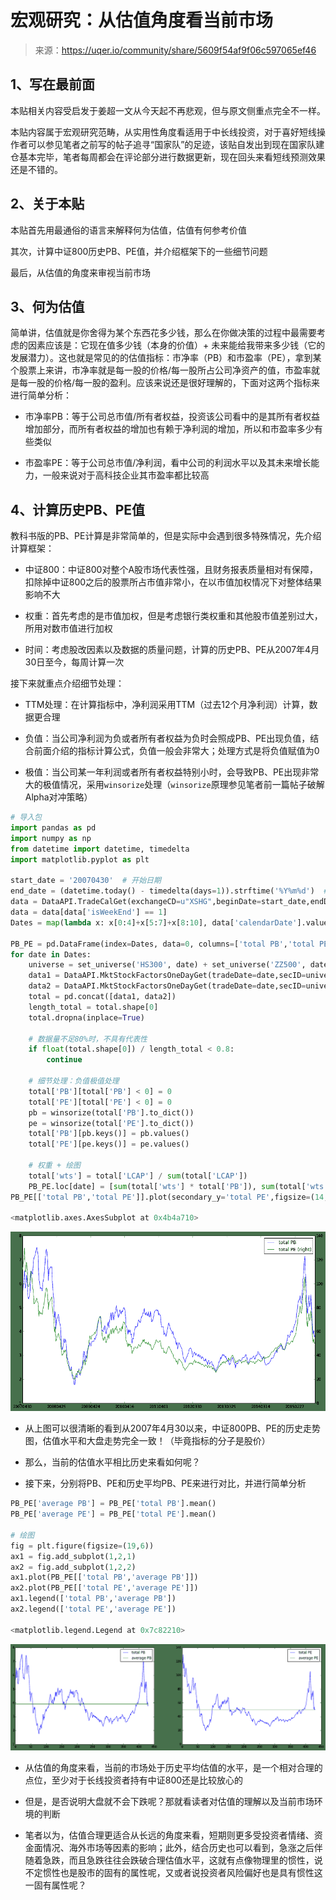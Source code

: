 

# 宏观研究：从估值角度看当前市场

> 来源：https://uqer.io/community/share/5609f54af9f06c597065ef46

## 1、写在最前面

本贴相关内容受启发于姜超一文从今天起不再悲观，但与原文侧重点完全不一样。

本贴内容属于宏观研究范畴，从实用性角度看适用于中长线投资，对于喜好短线操作者可以参见笔者之前写的帖子追寻“国家队”的足迹，该贴自发出到现在国家队建仓基本完毕，笔者每周都会在评论部分进行数据更新，现在回头来看短线预测效果还是不错的。

## 2、关于本贴

本贴首先用最通俗的语言来解释何为估值，估值有何参考价值

其次，计算中证800历史PB、PE值，并介绍框架下的一些细节问题

最后，从估值的角度来审视当前市场

## 3、何为估值

简单讲，估值就是你舍得为某个东西花多少钱，那么在你做决策的过程中最需要考虑的因素应该是：它现在值多少钱（本身的价值）+ 未来能给我带来多少钱（它的发展潜力）。这也就是常见的的估值指标：市净率（PB）和市盈率（PE），拿到某个股票上来讲，市净率就是每一股的价格/每一股所占公司净资产的值，市盈率就是每一股的价格/每一股的盈利。应该来说还是很好理解的，下面对这两个指标来进行简单分析：

+ 市净率PB：等于公司总市值/所有者权益，投资该公司看中的是其所有者权益增加部分，而所有者权益的增加也有赖于净利润的增加，所以和市盈率多少有些类似

+ 市盈率PE：等于公司总市值/净利润，看中公司的利润水平以及其未来增长能力，一般来说对于高科技企业其市盈率都比较高

## 4、计算历史PB、PE值

教科书版的PB、PE计算是非常简单的，但是实际中会遇到很多特殊情况，先介绍计算框架：

+ 中证800：中证800对整个A股市场代表性强，且财务报表质量相对有保障，扣除掉中证800之后的股票所占市值非常小，在以市值加权情况下对整体结果影响不大

+ 权重：首先考虑的是市值加权，但是考虑银行类权重和其他股市值差别过大，所用对数市值进行加权

+ 时间：考虑股改因素以及数据的质量问题，计算的历史PB、PE从2007年4月30日至今，每周计算一次

接下来就重点介绍细节处理：

+ TTM处理：在计算指标中，净利润采用TTM（过去12个月净利润）计算，数据更合理

+ 负值：当公司净利润为负或者所有者权益为负时会照成PB、PE出现负值，结合前面介绍的指标计算公式，负值一般会非常大；处理方式是将负值赋值为0

+ 极值：当公司某一年利润或者所有者权益特别小时，会导致PB、PE出现非常大的极值情况，采用`winsorize`处理（`winsorize`原理参见笔者前一篇帖子破解Alpha对冲策略）

```py
# 导入包
import pandas as pd
import numpy as np
from datetime import datetime, timedelta
import matplotlib.pyplot as plt

start_date = '20070430'  # 开始日期
end_date = (datetime.today() - timedelta(days=1)).strftime('%Y%m%d')  # 截止日期
data = DataAPI.TradeCalGet(exchangeCD=u"XSHG",beginDate=start_date,endDate=end_date,field=u"calendarDate,isWeekEnd",pandas="1")
data = data[data['isWeekEnd'] == 1]
Dates = map(lambda x: x[0:4]+x[5:7]+x[8:10], data['calendarDate'].values.tolist())

PB_PE = pd.DataFrame(index=Dates, data=0, columns=['total PB','total PE'])
for date in Dates:  
    universe = set_universe('HS300', date) + set_universe('ZZ500', date)
    data1 = DataAPI.MktStockFactorsOneDayGet(tradeDate=date,secID=universe[:400],field=['ticker','LCAP','PB','PE'],pandas="1").set_index('ticker')
    data2 = DataAPI.MktStockFactorsOneDayGet(tradeDate=date,secID=universe[400:],field=['ticker','LCAP','PB','PE'],pandas="1").set_index('ticker')
    total = pd.concat([data1, data2])
    length_total = total.shape[0]
    total.dropna(inplace=True)
    
    # 数据量不足80%时，不具有代表性
    if float(total.shape[0]) / length_total < 0.8:
        continue
    
    # 细节处理：负值极值处理
    total['PB'][total['PB'] < 0] = 0
    total['PE'][total['PE'] < 0] = 0
    pb = winsorize(total['PB'].to_dict())
    pe = winsorize(total['PE'].to_dict())
    total['PB'][pb.keys()] = pb.values()
    total['PE'][pe.keys()] = pe.values()
    
    # 权重 + 绘图
    total['wts'] = total['LCAP'] / sum(total['LCAP'])
    PB_PE.loc[date] = [sum(total['wts'] * total['PB']), sum(total['wts'] * total['PE'])] 
PB_PE[['total PB','total PE']].plot(secondary_y='total PE',figsize=(14,8))

<matplotlib.axes.AxesSubplot at 0x4b4a710>
```

![](img/MAAAAAAAAAAAAAAAAAAAAAAAwBbRaGoilR5EDAAAAAElFTkSuQmCC.png)

+ 从上图可以很清晰的看到从2007年4月30以来，中证800PB、PE的历史走势图，估值水平和大盘走势完全一致！（毕竟指标的分子是股价）

+ 那么，当前的估值水平相比历史来看如何呢？

+ 接下来，分别将PB、PE和历史平均PB、PE来进行对比，并进行简单分析


```py
PB_PE['average PB'] = PB_PE['total PB'].mean()
PB_PE['average PE'] = PB_PE['total PE'].mean()

# 绘图
fig = plt.figure(figsize=(19,6))
ax1 = fig.add_subplot(1,2,1)
ax2 = fig.add_subplot(1,2,2)
ax1.plot(PB_PE[['total PB','average PB']])
ax2.plot(PB_PE[['total PE','average PE']])
ax1.legend(['total PB','average PB'])
ax2.legend(['total PE','average PE'])

<matplotlib.legend.Legend at 0x7c82210>
```

![](img/wPCN4bV590OigAAAABJRU5ErkJggg==.png)

+ 从估值的角度来看，当前的市场处于历史平均估值的水平，是一个相对合理的点位，至少对于长线投资者持有中证800还是比较放心的

+ 但是，是否说明大盘就不会下跌呢？那就看读者对估值的理解以及当前市场环境的判断

+ 笔者以为，估值合理更适合从长远的角度来看，短期则更多受投资者情绪、资金面情况、海外市场等因素的影响；此外，结合历史也可以看到，急涨之后伴随着急跌，而且急跌往往会跌破合理估值水平，这就有点像物理里的惯性，说不定惯性也是股市的固有的属性呢，又或者说投资者风险偏好也是具有惯性这一固有属性呢？

